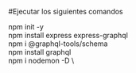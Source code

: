 #Ejecutar los siguientes comandos

npm init -y \
npm install express express-graphql \
npm i @graphql-tools/schema \
npm install graphql  \
npm i nodemon -D \
